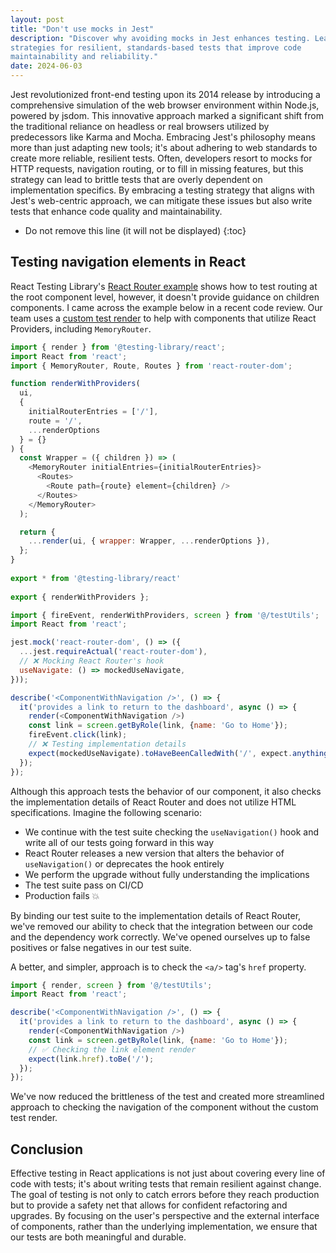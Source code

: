 ```yaml
---
layout: post
title: "Don't use mocks in Jest"
description: "Discover why avoiding mocks in Jest enhances testing. Learn
strategies for resilient, standards-based tests that improve code
maintainability and reliability."
date: 2024-06-03
---
```


Jest revolutionized front-end testing upon its 2014 release by introducing a
comprehensive simulation of the web browser environment within Node.js, powered
by jsdom. This innovative approach marked a significant shift from the
traditional reliance on headless or real browsers utilized by predecessors like
Karma and Mocha. Embracing Jest's philosophy means more than just adapting new
tools; it's about adhering to web standards to create more reliable, resilient
tests. Often, developers resort to mocks for HTTP requests, navigation routing,
or to fill in missing features, but this strategy can lead to brittle tests
that are overly dependent on implementation specifics. By embracing a testing
strategy that aligns with Jest's web-centric approach, we can mitigate these
issues but also write tests that enhance code quality and maintainability.

* Do not remove this line (it will not be displayed)
{:toc}

<!--break-->

## Testing navigation elements in React

React Testing Library's [React Router
example](https://testing-library.com/docs/example-react-router/) shows how to
test routing at the root component level, however, it doesn't provide guidance
on children components. I came across the example below in a recent code
review. Our team uses a [custom test
render](https://testing-library.com/docs/react-testing-library/setup/#custom-render)
to help with components that utilize React Providers, including `MemoryRouter`.

```javascript
import { render } from '@testing-library/react';
import React from 'react';
import { MemoryRouter, Route, Routes } from 'react-router-dom';

function renderWithProviders(
  ui,
  {
    initialRouterEntries = ['/'],
    route = '/',
    ...renderOptions
  } = {}
) {
  const Wrapper = ({ children }) => (
    <MemoryRouter initialEntries={initialRouterEntries}>
      <Routes>
        <Route path={route} element={children} />
      </Routes>
    </MemoryRouter>
  );

  return {
    ...render(ui, { wrapper: Wrapper, ...renderOptions }),
  };
}
 
export * from '@testing-library/react'  
   
export { renderWithProviders };
```

```javascript
import { fireEvent, renderWithProviders, screen } from '@/testUtils';
import React from 'react';

jest.mock('react-router-dom', () => ({
  ...jest.requireActual('react-router-dom'),
  // ❌ Mocking React Router's hook
  useNavigate: () => mockedUseNavigate,
}));

describe('<ComponentWithNavigation />', () => {
  it('provides a link to return to the dashboard', async () => {
    render(<ComponentWithNavigation />)
    const link = screen.getByRole(link, {name: 'Go to Home'});
    fireEvent.click(link);
    // ❌ Testing implementation details
    expect(mockedUseNavigate).toHaveBeenCalledWith('/', expect.anything());
  });
});
```

Although this approach tests the behavior of our component, it also checks the
implementation details of React Router and does not utilize HTML
specifications. Imagine the following scenario:

* We continue with the test suite checking the  `useNavigation()` hook and
  write all of our tests going forward in this way
* React Router releases a new version that alters the behavior of
  `useNavigation()` or deprecates the hook entirely
* We perform the upgrade without fully understanding the implications
* The test suite pass on CI/CD
* Production fails 💥

By binding our test suite to the implementation details of React Router, we've
removed our ability to check that the integration between our code and the
dependency work correctly.  We've opened ourselves up to false positives or
false negatives in our test suite.

A better, and simpler, approach is to check the `<a/>` tag's `href` property.

```javascript
import { render, screen } from '@/testUtils';
import React from 'react';

describe('<ComponentWithNavigation />', () => {
  it('provides a link to return to the dashboard', async () => {
    render(<ComponentWithNavigation />)
    const link = screen.getByRole(link, {name: 'Go to Home'});
    // ✅ Checking the link element render
    expect(link.href).toBe('/');
  });
});
```

We've now reduced the brittleness of the test and created more streamlined
approach to checking the navigation of the component without the custom test
render.

## Conclusion

Effective testing in React applications is not just about covering every line
of code with tests; it's about writing tests that remain resilient against
change. The goal of testing is not only to catch errors before they reach
production but to provide a safety net that allows for confident refactoring
and upgrades. By focusing on the user's perspective and the external interface
of components, rather than the underlying implementation, we ensure that our
tests are both meaningful and durable.
